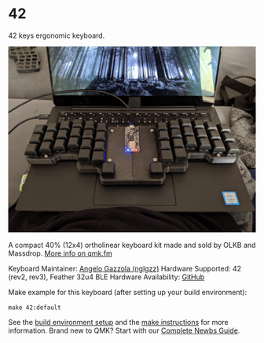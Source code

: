 # 42

42 keys ergonomic keyboard.

![42](https://github.com/nglgzz/42/raw/master/42.jpg)

A compact 40% (12x4) ortholinear keyboard kit made and sold by OLKB and Massdrop. [More info on qmk.fm](http://qmk.fm/planck/)

Keyboard Maintainer: [Angelo Gazzola (nglgzz)](https://github.com/nglgzz)
Hardware Supported: 42 (rev2, rev3), Feather 32u4 BLE
Hardware Availability: [GitHub](https://github.com/nglgzz/42/)

Make example for this keyboard (after setting up your build environment):

    make 42:default

See the [build environment setup](https://docs.qmk.fm/#/getting_started_build_tools) and the [make instructions](https://docs.qmk.fm/#/getting_started_make_guide) for more information. Brand new to QMK? Start with our [Complete Newbs Guide](https://docs.qmk.fm/#/newbs).
